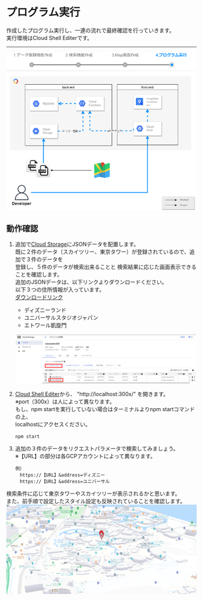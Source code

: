 # プログラム実行  
作成したプログラム実行し、一連の流れで最終確認を行っていきます。  
実行環境はCloud Shell Editerです。  

----
 
![](img/mirameetvol30.drawio_4.png) 
  
## 動作確認
1. 追加で[Cloud Storage](https://console.cloud.google.com/storage/browser)にJSONデータを配置します。  
既に２件のデータ（スカイツリー、東京タワー）が登録されているので、追加で３件のデータを  
登録し、５件のデータが検索出来ることと  検索結果に応じた画面表示できることを確認します。  
追加のJSONデータは、以下リンクよりダウンロードください。   
以下３つの住所情報が入っています。  
[ダウンロードリンク](https://drive.google.com/file/d/1X8QXCKnN_sWgWR83a_F7JPSo9FXAedN6/view?usp=sharing)    
   - ディズニーランド
   - ユニバーサルスタジオジャパン
   - エトワール凱旋門

    ![](img/section5-1.png)   

1. [Cloud Shell Editer](https://console.cloud.google.com/cloudshelleditor)から、 "http://localhost:300x/" を開きます。  
※port（300x）は人によって異なります。  
もし、npm startを実行していない場合はターミナルよりnpm startコマンドの上、  
localhostにアクセスください。  
    ```
    npm start
    ```

3. 追加の３件のデータをリクエストパラメータで検索してみましょう。  
※【URL】の部分は各GCPアカウントによって異なります。  
    ```
    例）
    　https://【URL】&address=ディズニー
    　https://【URL】&address=ユニバーサル
    ```  
検索条件に応じて東京タワーやスカイツリーが表示されるかと思います。  
また、前手順で設定したスタイル設定も反映されていることを確認します。  
    ![](img/section5-2.png)   
